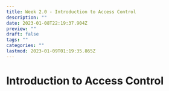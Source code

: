 ```yaml
---
title: Week 2.0 - Introduction to Access Control
description: ""
date: 2023-01-08T22:19:37.904Z
preview: ""
draft: false
tags: ""
categories: ""
lastmod: 2023-01-09T01:19:35.865Z
---
```

# Introduction to Access Control